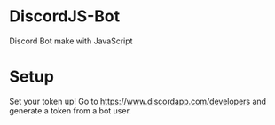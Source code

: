 # DiscordJS-Bot
Discord Bot make with JavaScript

# Setup

Set your token up! Go to https://www.discordapp.com/developers and generate a token from a bot user.
